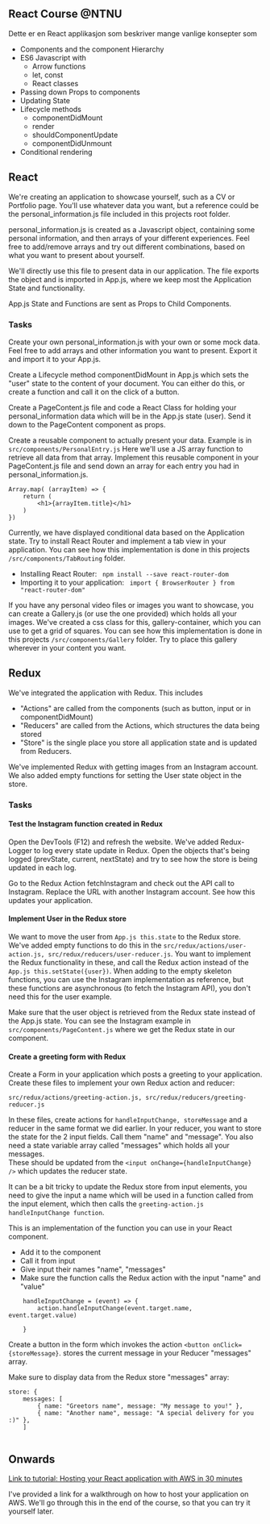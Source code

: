 
## React Course @NTNU

Dette er en React applikasjon som beskriver mange vanlige konsepter som

- Components and the component Hierarchy
- ES6 Javascript with 
    - Arrow functions
    - let, const
    - React classes
- Passing down Props to components
- Updating State 
- Lifecycle methods 
    - componentDidMount
    - render
    - shouldComponentUpdate
    - componentDidUnmount
- Conditional rendering

## React

We're creating an application to showcase yourself, such as a CV or Portfolio page.
You'll use whatever data you want, but a reference could be the personal_information.js 
file included in this projects root folder. 

personal_information.js is created as a Javascript object, containing some personal 
information, and then arrays of your different experiences. Feel free to add/remove 
arrays and try out different combinations, based on what you want to present about yourself.

We'll directly use this file to present data in our application. The file exports
the object and is imported in App.js, where we keep most the Application State and functionality.

App.js State and Functions are sent as Props to Child Components.


### Tasks

Create your own personal_information.js with your own or some mock data. Feel free to
add arrays and other information you want to present. Export it and import it 
to your App.js.

Create a Lifecycle method componentDidMount in App.js which sets the "user" state 
to the content of your document. You can either do this, or create a function and 
call it on the click of a button. 

Create a PageContent.js file and code a React Class for holding your personal_information 
data which will be in the App.js state (user). Send it down to the PageContent component
as props. 

Create a reusable component to actually present your data. Example is in ```src/components/PersonalEntry.js```
Here we'll use a JS array function to retrieve all data from that array. Implement this reusable component
in your PageContent.js file and send down an array for each entry you had in personal_information.js.
```
Array.map( (arrayItem) => {
    return (
        <h1>{arrayItem.title}</h1>
    )
})
```

Currently, we have displayed conditional data based on the Application state. Try to
install React Router and implement a tab view in your application. You can see how this
implementation is done in this projects ```/src/components/TabRouting``` folder. 

- Installing React Router: ``` npm install --save react-router-dom```
- Importing it to your application: ``` import { BrowserRouter } from "react-router-dom"```

If you have any personal video files or images you want to showcase, you can create a
Gallery.js (or use the one provided) which holds all your images. We've created a css class 
for this, gallery-container, which you can use to get a grid of squares.
You can see how this implementation is done in this projects ```/src/components/Gallery``` folder. 
Try to place this gallery wherever in your content you want. 


## Redux

We've integrated the application with Redux. This includes 
- "Actions" are called from the components (such as button, input or in componentDidMount) 
- "Reducers" are called from the Actions, which structures the data being stored
- "Store" is the single place you store all application state and is updated from Reducers.

We've implemented Redux with getting images from an Instagram account.
We also added empty functions for setting the User state object in the store. 

### Tasks

#### Test the Instagram function created in Redux 

Open the DevTools (F12) and refresh the website. We've added Redux-Logger to log every state update in Redux. Open the objects
that's being logged (prevState, current, nextState) and try to see how the store is being updated in each log.

Go to the Redux Action fetchInstagram and check out the API call to Instagram. Replace the URL with another Instagram account.
See how this updates your application.


#### Implement User in the Redux store 

We want to move the user from ```App.js this.state``` to the Redux store. We've added empty functions to do this in the 
```src/redux/actions/user-action.js, src/redux/reducers/user-reducer.js```. You want to implement the Redux functionality in these, and 
call the Redux action instead of the ```App.js this.setState({user})```. 
When adding to the empty skeleton functions, you can  use the Instagram implementation as reference, 
but these functions are asynchronous (to fetch the Instagram API), you don't need this for the user example. 

Make sure that the user object is retrieved from the Redux state instead of the App.js state. You can see the Instagram example in
```src/components/PageContent.js``` where we get the Redux state in our component.


#### Create a greeting form with Redux

Create a Form in your application which posts a greeting to your application. Create these files to implement your own Redux 
action and reducer:

```src/redux/actions/greeting-action.js, src/redux/reducers/greeting-reducer.js```

In these files, create actions for ```handleInputChange, storeMessage``` and a reducer in the same format we did earlier. In your reducer, you want to store the state
for the 2 input fields. Call them "name" and "message". You also need a state variable array called "messages" which holds all your messages.  
These should be updated from the ```<input onChange={handleInputChange} />``` which updates the reducer state. 

It can be a bit tricky to update the Redux store from input elements, you need to give the input a name which will be used in a
function called from the input element, which then calls the ```greeting-action.js handleInputChange function```.

This is an implementation of the function you can use in your React component. 

- Add it to the component
- Call it from input
- Give input their names "name", "messages"
- Make sure the function calls the Redux action with the input "name" and "value" 

```
    handleInputChange = (event) => {
        action.handleInputChange(event.target.name, event.target.value)
    
    }
```

Create a button in the form which invokes the action ```<button onClick={storeMessage}```. stores the current message in 
your Reducer "messages" array. 

Make sure to display data from the Redux store "messages" array: 
```
store: {
    messages: [
        { name: "Greetors name", message: "My message to you!" },
        { name: "Another name", message: "A special delivery for you :)" },
    ]
    
```

## Onwards

[Link to tutorial: Hosting your React application with AWS in 30 minutes](https://itnext.io/hosting-your-react-application-with-aws-in-30-minutes-623f6539d92d)

I've provided a link for a walkthrough on how to host your application on AWS. We'll go through this 
in the end of the course, so that you can try it yourself later. 